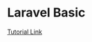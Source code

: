 # Laravel Basic

[Tutorial Link](https://www.youtube.com/playlist?list=PLbC4KRSNcMnqS-J6XxwS9YZZL1WhriQat)